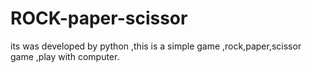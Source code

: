 # ROCK-paper-scissor
its was developed by python ,this is a simple game ,rock,paper,scissor game ,play with computer.
